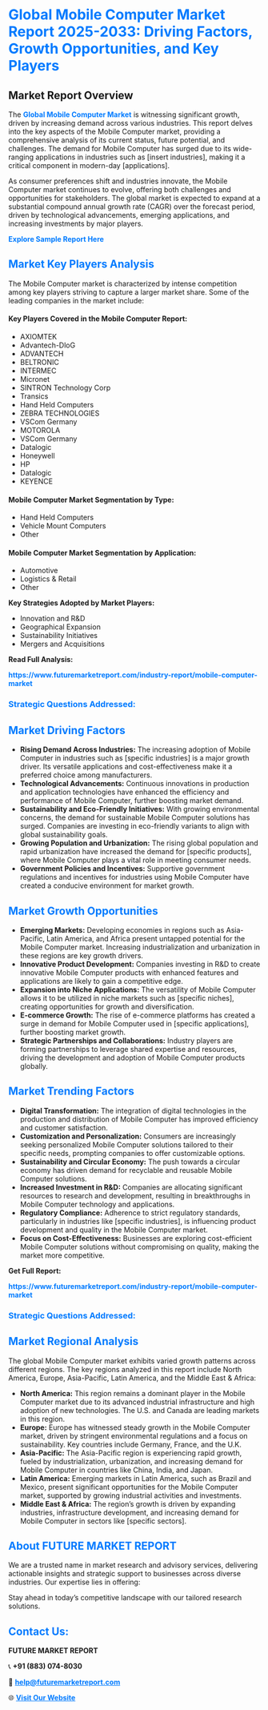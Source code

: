 <h1 style="color: #007BFF;">Global Mobile Computer Market Report 2025-2033: Driving Factors, Growth Opportunities, and Key Players</h1>

<section id="overview">
<h2>Market Report Overview</h2>
<p>The <a href="https://www.futuremarketreport.com/industry-report/mobile-computer-market" style="color: #007BFF; text-decoration: none;"><strong>Global Mobile Computer Market</strong></a> is witnessing significant growth, driven by increasing demand across various industries. This report delves into the key aspects of the Mobile Computer market, providing a comprehensive analysis of its current status, future potential, and challenges. The demand for Mobile Computer has surged due to its wide-ranging applications in industries such as [insert industries], making it a critical component in modern-day [applications].</p>
<p>As consumer preferences shift and industries innovate, the Mobile Computer market continues to evolve, offering both challenges and opportunities for stakeholders. The global market is expected to expand at a substantial compound annual growth rate (CAGR) over the forecast period, driven by technological advancements, emerging applications, and increasing investments by major players.</p>
</section>

<section id="overview">
<p><a href="https://www.futuremarketreport.com/request-sample/reportId=84940" style="color: #007BFF; text-decoration: none;"><strong>Explore Sample Report Here</strong></a></p>
</section>

<section id="key-players">
<h2 style="color: #007BFF;">Market Key Players Analysis</h2>
<p>The Mobile Computer market is characterized by intense competition among key players striving to capture a larger market share. Some of the leading companies in the market include:</p>
<h4>Key Players Covered in the Mobile Computer Report:</h4>
<ul><li>AXIOMTEK</li><li>Advantech-DloG</li><li>ADVANTECH</li><li>BELTRONIC</li><li>INTERMEC</li><li>Micronet</li><li>SINTRON Technology Corp</li><li>Transics</li><li>Hand Held Computers</li><li>ZEBRA TECHNOLOGIES</li><li>VSCom Germany</li><li>MOTOROLA</li><li>VSCom Germany</li><li>Datalogic</li><li>Honeywell</li><li>HP</li><li>Datalogic</li><li>KEYENCE</li></ul>
<h4>Mobile Computer Market Segmentation by Type:</h4>
<ul><li>Hand Held Computers</li><li>Vehicle Mount Computers</li><li>Other</li></ul>

<h4>Mobile Computer Market Segmentation by Application:</h4>
<ul><li>Automotive</li><li>Logistics &amp; Retail</li><li>Other</li></ul>
<p><strong>Key Strategies Adopted by Market Players:</strong></p>
<ul>
<li>Innovation and R&D</li>
<li>Geographical Expansion</li>
<li>Sustainability Initiatives</li>
<li>Mergers and Acquisitions</li>
</ul>
</section>

<section>
<p><strong>Read Full Analysis: </strong></p><a href="https://www.futuremarketreport.com/industry-report/mobile-computer-market" style="color: #007BFF; text-decoration: none;"><strong>https://www.futuremarketreport.com/industry-report/mobile-computer-market</strong></a>
<h3 style="color: #007BFF;">Strategic Questions Addressed:</h3>
</section>

<section id="driving-factors">
<h2 style="color: #007BFF;">Market Driving Factors</h2>
<ul>
<li><strong>Rising Demand Across Industries:</strong> The increasing adoption of Mobile Computer in industries such as [specific industries] is a major growth driver. Its versatile applications and cost-effectiveness make it a preferred choice among manufacturers.</li>
<li><strong>Technological Advancements:</strong> Continuous innovations in production and application technologies have enhanced the efficiency and performance of Mobile Computer, further boosting market demand.</li>
<li><strong>Sustainability and Eco-Friendly Initiatives:</strong> With growing environmental concerns, the demand for sustainable Mobile Computer solutions has surged. Companies are investing in eco-friendly variants to align with global sustainability goals.</li>
<li><strong>Growing Population and Urbanization:</strong> The rising global population and rapid urbanization have increased the demand for [specific products], where Mobile Computer plays a vital role in meeting consumer needs.</li>
<li><strong>Government Policies and Incentives:</strong> Supportive government regulations and incentives for industries using Mobile Computer have created a conducive environment for market growth.</li>
</ul>
</section>

<section id="growth-opportunities">
<h2 style="color: #007BFF;">Market Growth Opportunities</h2>
<ul>
<li><strong>Emerging Markets:</strong> Developing economies in regions such as Asia-Pacific, Latin America, and Africa present untapped potential for the Mobile Computer market. Increasing industrialization and urbanization in these regions are key growth drivers.</li>
<li><strong>Innovative Product Development:</strong> Companies investing in R&D to create innovative Mobile Computer products with enhanced features and applications are likely to gain a competitive edge.</li>
<li><strong>Expansion into Niche Applications:</strong> The versatility of Mobile Computer allows it to be utilized in niche markets such as [specific niches], creating opportunities for growth and diversification.</li>
<li><strong>E-commerce Growth:</strong> The rise of e-commerce platforms has created a surge in demand for Mobile Computer used in [specific applications], further boosting market growth.</li>
<li><strong>Strategic Partnerships and Collaborations:</strong> Industry players are forming partnerships to leverage shared expertise and resources, driving the development and adoption of Mobile Computer products globally.</li>
</ul>
</section>

<section id="trending-factors">
<h2 style="color: #007BFF;">Market Trending Factors</h2>
<ul>
<li><strong>Digital Transformation:</strong> The integration of digital technologies in the production and distribution of Mobile Computer has improved efficiency and customer satisfaction.</li>
<li><strong>Customization and Personalization:</strong> Consumers are increasingly seeking personalized Mobile Computer solutions tailored to their specific needs, prompting companies to offer customizable options.</li>
<li><strong>Sustainability and Circular Economy:</strong> The push towards a circular economy has driven demand for recyclable and reusable Mobile Computer solutions.</li>
<li><strong>Increased Investment in R&D:</strong> Companies are allocating significant resources to research and development, resulting in breakthroughs in Mobile Computer technology and applications.</li>
<li><strong>Regulatory Compliance:</strong> Adherence to strict regulatory standards, particularly in industries like [specific industries], is influencing product development and quality in the Mobile Computer market.</li>
<li><strong>Focus on Cost-Effectiveness:</strong> Businesses are exploring cost-efficient Mobile Computer solutions without compromising on quality, making the market more competitive.</li>
</ul>
</section>

<section>
<p><strong>Get Full Report: </strong></p><a href="https://www.futuremarketreport.com/industry-report/mobile-computer-market" style="color: #007BFF; text-decoration: none;"><strong>https://www.futuremarketreport.com/industry-report/mobile-computer-market</strong></a>
<h3 style="color: #007BFF;">Strategic Questions Addressed:</h3>
</section>


<section id="regional-analysis">
<h2 style="color: #007BFF;">Market Regional Analysis</h2>
<p>The global Mobile Computer market exhibits varied growth patterns across different regions. The key regions analyzed in this report include North America, Europe, Asia-Pacific, Latin America, and the Middle East & Africa:</p>
<ul>
<li><strong>North America:</strong> This region remains a dominant player in the Mobile Computer market due to its advanced industrial infrastructure and high adoption of new technologies. The U.S. and Canada are leading markets in this region.</li>
<li><strong>Europe:</strong> Europe has witnessed steady growth in the Mobile Computer market, driven by stringent environmental regulations and a focus on sustainability. Key countries include Germany, France, and the U.K.</li>
<li><strong>Asia-Pacific:</strong> The Asia-Pacific region is experiencing rapid growth, fueled by industrialization, urbanization, and increasing demand for Mobile Computer in countries like China, India, and Japan.</li>
<li><strong>Latin America:</strong> Emerging markets in Latin America, such as Brazil and Mexico, present significant opportunities for the Mobile Computer market, supported by growing industrial activities and investments.</li>
<li><strong>Middle East & Africa:</strong> The region’s growth is driven by expanding industries, infrastructure development, and increasing demand for Mobile Computer in sectors like [specific sectors].</li>
</ul>
</section>

<footer>
<h2 style="color: #007BFF;">About FUTURE MARKET REPORT</h2>
<p>We are a trusted name in market research and advisory services, delivering actionable insights and strategic support to businesses across diverse industries. Our expertise lies in offering:</p>

<p>Stay ahead in today’s competitive landscape with our tailored research solutions.</p>

<h2 style="color: #007BFF;">Contact Us:</h2>
<p><strong>FUTURE MARKET REPORT</strong></p>
<p>📞 <strong>+91 (883) 074-8030</strong></p>
<p>📧 <strong><a href="mailto:help@futuremarketreport.com" style="color: #007BFF;">help@futuremarketreport.com</a></strong></p>
<p>🌐 <strong><a href="https://www.futuremarketreport.com/" style="color: #007BFF;">Visit Our Website</a></strong></p>
</footer>